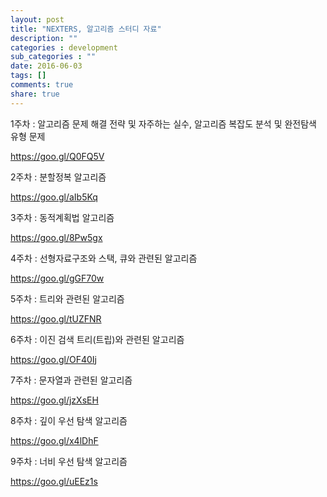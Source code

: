 ```yaml
---
layout: post
title: "NEXTERS, 알고리즘 스터디 자료"
description: ""
categories : development
sub_categories : ""
date: 2016-06-03
tags: []
comments: true
share: true
---
```


1주차 : 알고리즘 문제 해결 전략 및 자주하는 실수, 알고리즘 복잡도 분석 및 완전탐색 유형 문제

https://goo.gl/Q0FQ5V

  

2주차 : 분할정복 알고리즘

https://goo.gl/aIb5Kq

  

3주차 : 동적계획법 알고리즘

https://goo.gl/8Pw5gx

  

4주차 : 선형자료구조와 스택, 큐와 관련된 알고리즘

https://goo.gl/gGF70w

  

5주차 : 트리와 관련된 알고리즘

https://goo.gl/tUZFNR

  

6주차 : 이진 검색 트리(트립)와 관련된 알고리즘

https://goo.gl/OF40Ij

  

7주차 : 문자열과 관련된 알고리즘

https://goo.gl/jzXsEH

  

8주차 : 깊이 우선 탐색 알고리즘

https://goo.gl/x4lDhF

  

9주차 : 너비 우선 탐색 알고리즘

https://goo.gl/uEEz1s

